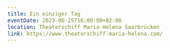 ```yaml
---
title: Ein einziger Tag
eventDate: 2023-06-25T16:00:00+02:00
location: Theaterschiff Maria-Helena Saarbrücken
link: https://www.theaterschiff-maria-helena.com/
---
```

